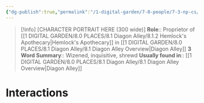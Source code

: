 ```yaml
---
{"dg-publish":true,"permalink":"/1-digital-garden/7-0-people/7-3-np-cs/harley-hemlock/","tags":["#person","diagon-alley","#shopkeeper"]}
---
```


>[!info] 
>[CHARACTER PORTRAIT HERE (300 wide)]
>**Role**:: Proprietor of [[1 DIGITAL GARDEN/8.0 PLACES/8.1 Diagon Alley/8.1.2 Hemlock's Apothecary\|Hemlock's Apothecary]] in [[1 DIGITAL GARDEN/8.0 PLACES/8.1 Diagon Alley/8.1 Diagon Alley Overview\|Diagon Alley]]
>**3 Word Summary**:: Wizened, inquisitive, shrewd
>**Usually found in**:: [[1 DIGITAL GARDEN/8.0 PLACES/8.1 Diagon Alley/8.1 Diagon Alley Overview\|Diagon Alley]]

# Interactions

